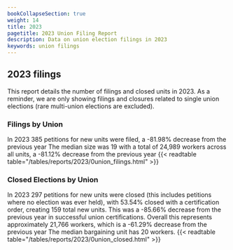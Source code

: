 ```yaml
---
bookCollapseSection: true
weight: 14
title: 2023
pagetitle: 2023 Union Filing Report
description: Data on union election filings in 2023
keywords: union filings
---
```


## 2023 filings

This report details the number of filings and closed units in 2023. As a reminder, we are only showing filings and closures related to single union elections (rare multi-union elections are excluded).

### Filings by Union
In 2023 385 petitions for new units were filed, a -81.98% decrease from the previous year The median size was 19 with a total of 24,989 workers across all units, a -81.12% decrease from the previous year
{{< readtable table="/tables/reports/2023/0union_filings.html" >}}

### Closed Elections by Union
In 2023 297 petitions for new units were closed (this includes petitions where no election was ever held), with 53.54% closed with a certification order, creating 159 total new units. This was a -85.66% decrease from the previous year in successful union certifications. Overall this represents approximately 21,766 workers, which is a -61.29% decrease from the previous year The median bargaining unit has 20 workers.
{{< readtable table="/tables/reports/2023/0union_closed.html" >}}
